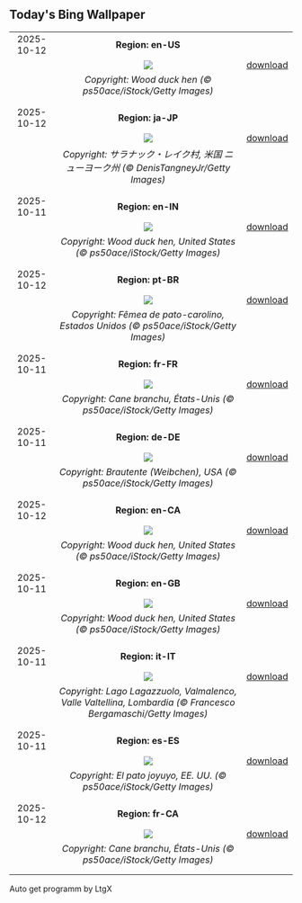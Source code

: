 ## Today's Bing Wallpaper
|      |      |      |
| :----: | :----: | :----: |
|2025-10-12|**Region: en-US**||
||![](https://www.bing.com/th?id=OHR.WoodDuckHen_EN-US0382439406_UHD.jpg&pid=hp&w=1152&h=648&rs=1&c=4)| [download](https://www.bing.com/th?id=OHR.WoodDuckHen_EN-US0382439406_UHD.jpg)|
||*Copyright: Wood duck hen (© ps50ace/iStock/Getty Images)*
||
|||
|2025-10-12|**Region: ja-JP**||
||![](https://www.bing.com/th?id=OHR.SaranacLake_JA-JP8002477019_UHD.jpg&pid=hp&w=1152&h=648&rs=1&c=4)| [download](https://www.bing.com/th?id=OHR.SaranacLake_JA-JP8002477019_UHD.jpg)|
||*Copyright: サラナック・レイク村, 米国 ニューヨーク州 (© DenisTangneyJr/Getty Images)*
||
|||
|2025-10-11|**Region: en-IN**||
||![](https://www.bing.com/th?id=OHR.WoodDuckHen_EN-IN0584855660_UHD.jpg&pid=hp&w=1152&h=648&rs=1&c=4)| [download](https://www.bing.com/th?id=OHR.WoodDuckHen_EN-IN0584855660_UHD.jpg)|
||*Copyright: Wood duck hen, United States (© ps50ace/iStock/Getty Images)*
||
|||
|2025-10-12|**Region: pt-BR**||
||![](https://www.bing.com/th?id=OHR.WoodDuckHen_PT-BR4872632595_UHD.jpg&pid=hp&w=1152&h=648&rs=1&c=4)| [download](https://www.bing.com/th?id=OHR.WoodDuckHen_PT-BR4872632595_UHD.jpg)|
||*Copyright: Fêmea de pato-carolino, Estados Unidos (© ps50ace/iStock/Getty Images)*
||
|||
|2025-10-11|**Region: fr-FR**||
||![](https://www.bing.com/th?id=OHR.WoodDuckHen_FR-FR2128757864_UHD.jpg&pid=hp&w=1152&h=648&rs=1&c=4)| [download](https://www.bing.com/th?id=OHR.WoodDuckHen_FR-FR2128757864_UHD.jpg)|
||*Copyright: Cane branchu, États-Unis (© ps50ace/iStock/Getty Images)*
||
|||
|2025-10-11|**Region: de-DE**||
||![](https://www.bing.com/th?id=OHR.WoodDuckHen_DE-DE3532721036_UHD.jpg&pid=hp&w=1152&h=648&rs=1&c=4)| [download](https://www.bing.com/th?id=OHR.WoodDuckHen_DE-DE3532721036_UHD.jpg)|
||*Copyright: Brautente (Weibchen), USA (© ps50ace/iStock/Getty Images)*
||
|||
|2025-10-12|**Region: en-CA**||
||![](https://www.bing.com/th?id=OHR.WoodDuckHen_EN-CA8442966636_UHD.jpg&pid=hp&w=1152&h=648&rs=1&c=4)| [download](https://www.bing.com/th?id=OHR.WoodDuckHen_EN-CA8442966636_UHD.jpg)|
||*Copyright: Wood duck hen, United States (© ps50ace/iStock/Getty Images)*
||
|||
|2025-10-11|**Region: en-GB**||
||![](https://www.bing.com/th?id=OHR.WoodDuckHen_EN-GB5445479640_UHD.jpg&pid=hp&w=1152&h=648&rs=1&c=4)| [download](https://www.bing.com/th?id=OHR.WoodDuckHen_EN-GB5445479640_UHD.jpg)|
||*Copyright: Wood duck hen, United States (© ps50ace/iStock/Getty Images)*
||
|||
|2025-10-11|**Region: it-IT**||
||![](https://www.bing.com/th?id=OHR.LagoLagazuolo_IT-IT9428871019_UHD.jpg&pid=hp&w=1152&h=648&rs=1&c=4)| [download](https://www.bing.com/th?id=OHR.LagoLagazuolo_IT-IT9428871019_UHD.jpg)|
||*Copyright: Lago Lagazzuolo, Valmalenco, Valle Valtellina, Lombardia (© Francesco Bergamaschi/Getty Images)*
||
|||
|2025-10-11|**Region: es-ES**||
||![](https://www.bing.com/th?id=OHR.WoodDuckHen_ES-ES1058654365_UHD.jpg&pid=hp&w=1152&h=648&rs=1&c=4)| [download](https://www.bing.com/th?id=OHR.WoodDuckHen_ES-ES1058654365_UHD.jpg)|
||*Copyright: El pato joyuyo, EE. UU. (© ps50ace/iStock/Getty Images)*
||
|||
|2025-10-12|**Region: fr-CA**||
||![](https://www.bing.com/th?id=OHR.WoodDuckHen_FR-CA5874866623_UHD.jpg&pid=hp&w=1152&h=648&rs=1&c=4)| [download](https://www.bing.com/th?id=OHR.WoodDuckHen_FR-CA5874866623_UHD.jpg)|
||*Copyright: Cane branchu, États-Unis (© ps50ace/iStock/Getty Images)*
||
|||

Auto get programm by LtgX
